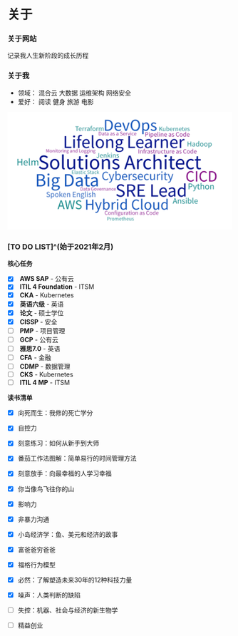 # 关于


### 关于网站

<i class="fas fa-seedling fa-fw"></i> 记录我人生新阶段的成长历程

### 关于我

+ <i class="fas fa-user-tie fa-fw"></i>领域：<i class="fas fa-cloud-upload-alt fa-fw"></i> 混合云 <i class="fas fa-layer-group"></i> 大数据 <i class="far fa-object-group fa-fw"></i> 运维架构 <i class="fas fa-user-shield fa-fw"></i> 网络安全
+ <i class="fas fa-heart fa-fw"></i>爱好：<i class="fas fa-book-reader fa-fw"></i> 阅读 <i class="fas fa-running fa-fw"></i> 健身 <i class="fab fa-fly fa-fw"></i> 旅游 <i class="fas fa-film fa-fw"></i> 电影

![skills](skills.png)

### [TO DO LIST]^(始于2021年2月)

<i class="fas fa-tasks fa-fw"></i> **核心任务**
- [x] <i class="fab fa-aws fa-fw"></i> **AWS SAP** - 公有云
- [x] <i class="fas fa-cogs fa-fw"></i> **ITIL 4 Foundation** - ITSM
- [x] <i class="fas fa-dharmachakra fa-fw"></i> **CKA** - Kubernetes
- [x] <i class="fas fa-language fa-fw"></i> **英语六级** - 英语
- [x] <i class="fas fa-graduation-cap fa-fw"></i> **论文** - 硕士学位
- [x] <i class="fas fa-user-shield fa-fw"></i> **CISSP** - 安全
- [ ] <i class="fas fa-users-cog fa-fw"></i> **PMP** - 项目管理
- [ ] <i class="fab fa-google fa-fw"></i> **GCP** - 公有云
- [ ] <i class="fas fa-language fa-fw"></i> **雅思7.0** - 英语
- [ ] <i class="fas fa-hand-holding-usd fa-fw"></i> **CFA** - 金融
- [ ] <i class="fas fa-user-tag fa-fw"></i> **CDMP** - 数据管理
- [ ] <i class="fas fa-dharmachakra fa-fw"></i> **CKS** - Kubernetes
- [ ] <i class="fas fa-cogs fa-fw"></i> **ITIL 4 MP** - ITSM

<i class="fas fa-book-open fa-fw"></i> **读书清单**

- [x] 向死而生：我修的死亡学分
- [x] 自控力
- [x] 刻意练习：如何从新手到大师
- [x] 番茄工作法图解：简单易行的时间管理方法
- [x] 刻意放手：向最幸福的人学习幸福
- [x] 你当像鸟飞往你的山
- [x] 影响力
- [x] 非暴力沟通
- [x] 小岛经济学：鱼、美元和经济的故事
- [x] 富爸爸穷爸爸
- [x] 福格行为模型
- [x] 必然：了解塑造未来30年的12种科技力量
- [x] 噪声：人类判断的缺陷
- [ ] 失控：机器、社会与经济的新生物学
- [ ] 精益创业

